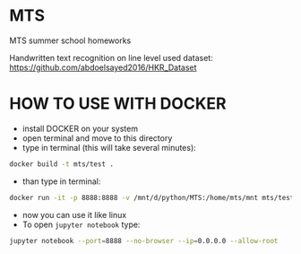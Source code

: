 # MTS
MTS summer school homeworks

Handwritten text recognition on line level
used dataset: https://github.com/abdoelsayed2016/HKR_Dataset

# HOW TO USE WITH DOCKER
- install DOCKER on your system
- open terminal and move to this directory
- type in terminal (this will take several minutes):
```bash
docker build -t mts/test .
```
- than type in terminal:
```bash
docker run -it -p 8888:8888 -v /mnt/d/python/MTS:/home/mts/mnt mts/test
```
- now you can use it like linux
- To open `jupyter notebook` type:
```bash
jupyter notebook --port=8888 --no-browser --ip=0.0.0.0 --allow-root
```


